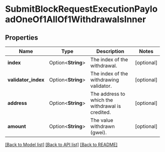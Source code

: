 # SubmitBlockRequestExecutionPayloadOneOf1AllOf1WithdrawalsInner

## Properties

Name | Type | Description | Notes
------------ | ------------- | ------------- | -------------
**index** | Option<**String**> | The index of the withdrawal. | [optional]
**validator_index** | Option<**String**> | The index of the withdrawing validator. | [optional]
**address** | Option<**String**> | The address to which the withdrawal is credited. | [optional]
**amount** | Option<**String**> | The value withdrawn (gwei). | [optional]

[[Back to Model list]](../README.md#documentation-for-models) [[Back to API list]](../README.md#documentation-for-api-endpoints) [[Back to README]](../README.md)


